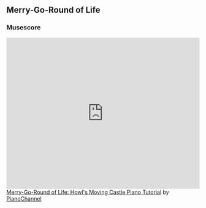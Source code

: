 
## Merry-Go-Round of Life

### Musescore

<iframe width="100%" height="394" src="https://musescore.com/user/16006641/scores/4197961/embed" frameborder="0" allowfullscreen allow="autoplay; fullscreen"></iframe><span><a href="https://musescore.com/user/16006641/scores/4197961" target="_blank">Merry-Go-Round of Life: Howl's Moving Castle Piano Tutorial</a> by <a href="https://musescore.com/user/16006641">PianoChannel</a></span>
